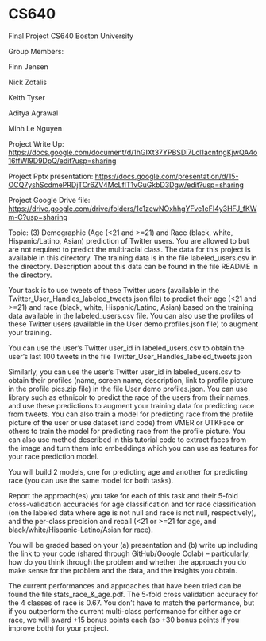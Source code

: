 # CS640

Final Project CS640 Boston University

Group Members:

  Finn Jensen
  
  Nick Zotalis
  
  Keith Tyser
  
  Aditya Agrawal
  
  Minh Le Nguyen

Project Write Up: https://docs.google.com/document/d/1hGIXt37YPBSDi7Lcl1acnfngKjwQA4o16ffWl9D9DpQ/edit?usp=sharing

Project Pptx presentation: https://docs.google.com/presentation/d/15-OCQ7yshScdmePRDjTCr6ZV4McLflT1vGuGkbD3Dgw/edit?usp=sharing

Project Google Drive file: https://drive.google.com/drive/folders/1c1zewNOxhhgYFve1eFI4y3HFJ_fKWm-C?usp=sharing

 
Topic:
(3)	Demographic (Age (<21 and >=21) and Race (black, white, Hispanic/Latino, Asian) prediction of Twitter users. You are allowed to but are not required to predict the multiracial class. The data for this project is available in this directory. The training data is in the file labeled_users.csv in the directory. Description about this data can be found in the file README in the directory. 

Your task is to use tweets of these Twitter users (available in the Twitter_User_Handles_labeled_tweets.json file) to predict their age (<21 and >=21) and race (black, white, Hispanic/Latino, Asian) based on the training data available in the labeled_users.csv file. You can also use the profiles of these Twitter users (available in the User demo profiles.json file) to augment your training. 

You can use the user’s Twitter user_id in labeled_users.csv to obtain the user’s last 100 tweets in the file Twitter_User_Handles_labeled_tweets.json 

Similarly, you can use the user’s Twitter user_id in labeled_users.csv to obtain their profiles (name, screen name, description, link to profile picture in the profile pics.zip file) in the file User demo profiles.json. You can use library such as ethnicolr to predict the race of the users from their names, and use these predictions to augment your training data for predicting race from tweets. You can also train a model for predicting race from the profile picture of the user or use dataset (and code) from VMER or UTKFace or others to train the model for predicting race from the profile picture. You can also use method described in this tutorial code to extract faces from the image and turn them into embeddings which you can use as features for your race prediction model. 

You will build 2 models, one for predicting age and another for predicting race (you can use the same model for both tasks). 

Report the approach(es) you take for each of this task and their 5-fold cross-validation accuracies for age classification and for race classification (on the labeled data where age is not null and race is not null, respectively), and the per-class precision and recall (<21 or >=21 for age, and black/white/Hispanic-Latino/Asian for race). 

You will be graded based on your (a) presentation and (b) write up including the link to your code (shared through GitHub/Google Colab) – particularly, how do you think through the problem and whether the approach you do make sense for the problem and the data, and the insights you obtain. 

The current performances and approaches that have been tried can be found the file stats_race_&_age.pdf. The 5-fold cross validation accuracy for the 4 classes of race is 0.67. You don’t have to match the performance, but if you outperform the current multi-class performance for either age or race, we will award +15 bonus points each (so +30 bonus points if you improve both) for your project. 
